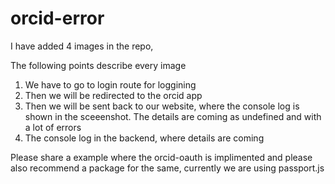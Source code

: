 # orcid-error

I have added 4 images in the repo,

The following points describe every image

1. We have to go to login route for loggining
2. Then we will be redirected to the orcid app
3. Then we will be sent back to our website, where the console log is shown in the sceeenshot. The details are coming as undefined and with a lot of errors
4. The console log in the backend, where details are coming


Please share a example where the orcid-oauth is implimented and please also recommend a package for the same, currently we are using passport.js

